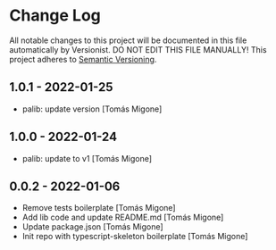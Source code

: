 # Change Log

All notable changes to this project will be documented in this file
automatically by Versionist. DO NOT EDIT THIS FILE MANUALLY!
This project adheres to [Semantic Versioning](http://semver.org/).

## 1.0.1 - 2022-01-25

* palib: update version [Tomás Migone]

## 1.0.0 - 2022-01-24

* palib: update to v1 [Tomás Migone]

## 0.0.2 - 2022-01-06

* Remove tests boilerplate [Tomás Migone]
* Add lib code and update README.md [Tomás Migone]
* Update package.json [Tomás Migone]
* Init repo with typescript-skeleton boilerplate [Tomás Migone]

